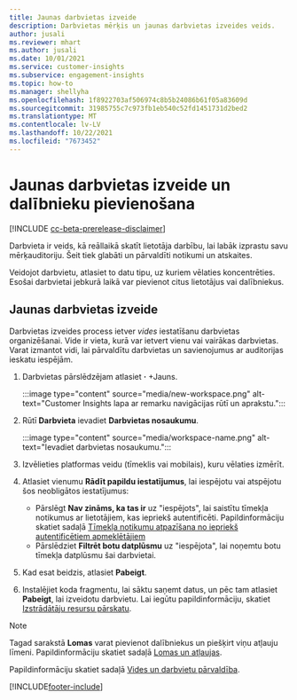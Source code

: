 ```yaml
---
title: Jaunas darbvietas izveide
description: Darbvietas mērķis un jaunas darbvietas izveides veids.
author: jusali
ms.reviewer: mhart
ms.author: jusali
ms.date: 10/01/2021
ms.service: customer-insights
ms.subservice: engagement-insights
ms.topic: how-to
ms.manager: shellyha
ms.openlocfilehash: 1f8922703af506974c8b5b24086b61f05a83609d
ms.sourcegitcommit: 31985755c7c973fb1eb540c52fd1451731d2bed2
ms.translationtype: MT
ms.contentlocale: lv-LV
ms.lasthandoff: 10/22/2021
ms.locfileid: "7673452"
---
```

# <a name="create-a-new-workspace-and-add-members"></a>Jaunas darbvietas izveide un dalībnieku pievienošana

[!INCLUDE [cc-beta-prerelease-disclaimer](includes/cc-beta-prerelease-disclaimer.md)]

Darbvieta ir veids, kā reāllaikā skatīt lietotāja darbību, lai labāk izprastu savu mērķauditoriju. Šeit tiek glabāti un pārvaldīti notikumi un atskaites.

Veidojot darbvietu, atlasiet to datu tipu, uz kuriem vēlaties koncentrēties. Esošai darbvietai jebkurā laikā var pievienot citus lietotājus vai dalībniekus. 

## <a name="create-a-new-workspace"></a>Jaunas darbvietas izveide

Darbvietas izveides process ietver *vides* iestatīšanu darbvietas organizēšanai. Vide ir vieta, kurā var ietvert vienu vai vairākas darbvietas. Varat izmantot vidi, lai pārvaldītu darbvietas un savienojumus ar auditorijas ieskatu iespējām.

1. Darbvietas pārslēdzējam atlasiet **·** +Jauns.

   :::image type="content" source="media/new-workspace.png" alt-text="Customer Insights lapa ar remarku navigācijas rūtī un aprakstu.":::

1. Rūtī **Darbvieta** ievadiet **Darbvietas nosaukumu**.

   :::image type="content" source="media/workspace-name.png" alt-text="Ievadiet darbvietas nosaukumu.":::

1. Izvēlieties platformas veidu (tīmeklis vai mobilais), kuru vēlaties izmērīt.

1. Atlasiet vienumu **Rādīt papildu iestatījumus**, lai iespējotu vai atspējotu šos neobligātos iestatījumus:

   - Pārslēgt **Nav zināms, ka tas ir** uz "iespējots", lai saistītu tīmekļa notikumus ar lietotājiem, kas iepriekš autentificēti. Papildinformāciju skatiet sadaļā [Tīmekļa notikumu atpazīšana no iepriekš autentificētiem apmeklētājiem](unknown-to-known.md)
   - Pārslēdziet **Filtrēt botu datplūsmu** uz "iespējota", lai noņemtu botu tīmekļa datplūsmu šai darbvietai. 

1. Kad esat beidzis, atlasiet **Pabeigt**. 

1. Instalējiet koda fragmentu, lai sāktu saņemt datus, un pēc tam atlasiet **Pabeigt**, lai izveidotu darbvietu. Lai iegūtu papildinformāciju, skatiet [Izstrādātāju resursu pārskatu](developer-resources.md).

> [!NOTE]
> Tagad sarakstā **Lomas** varat pievienot dalībniekus un piešķirt viņu atļauju līmeni. Papildinformāciju skatiet sadaļā [Lomas un atļaujas](user-roles.md). 

Papildinformāciju skatiet sadaļā [Vides un darbvietu pārvaldība](manage-environments-workspaces.md).


[!INCLUDE[footer-include](../includes/footer-banner.md)]
